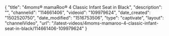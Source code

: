 {
    "title": "4moms&reg; mamaRoo&reg; 4 Classic Infant Seat in Black",
    "description": "",
    "channelid": "114661406",
    "videoid": "109979624",
    "date_created": "1502520750",
    "date_modified": "1516753506",
    "type": "captivate",
    "layout": "channelVideo",
    "url": "\/latest-videos\/4moms-mamaroo-4-classic-infant-seat-in-black\/114661406-109979624"
}